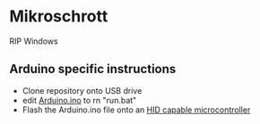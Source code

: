 # Mikroschrott
RIP Windows

## Arduino specific instructions
- Clone repository onto USB drive
- edit [Arduino.ino](https://github.com/Nyamogus/Mikroschrott-Arduino/blob/master/Arduino.ino) to rn "run.bat"
- Flash the Arduino.ino file onto an [HID capable microcontroller](https://docs.arduino.cc/language-reference/en/functions/usb/Keyboard/)
